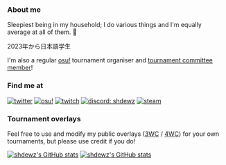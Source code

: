 ### About me

Sleepiest being in my household; I do various things and I'm equally average at all of them. 🎀

2023年から日本語学生

I'm also a regular [osu!](https://osu.ppy.sh/users/10000899) tournament organiser and [tournament committee member](https://osu.ppy.sh/wiki/en/People/Tournament_Committee)!

### Find me at

[![twitter](https://img.shields.io/badge/TWITTER-1D9BF0?style=for-the-badge&logo=twitter&logoColor=white)](https://twitter.com/shdewz)
[![osu!](https://img.shields.io/badge/OSU!-FF66AA?style=for-the-badge&logo=osu!&logoColor=white)](https://osu.ppy.sh/users/10000899)
[![twitch](https://img.shields.io/badge/TWITCH-9146FF?style=for-the-badge&logo=twitch&logoColor=white)](https://twitch.tv/shdewz)
[![discord: shdewz](https://img.shields.io/badge/DISCORD:%20shdewz-5865F2?style=for-the-badge&logo=discord&logoColor=white)](#)
[![steam](https://img.shields.io/badge/STEAM-171D25?style=for-the-badge&logo=steam&logoColor=white)](https://steamcommunity.com/id/shdewz/)

### Tournament overlays

Feel free to use and modify my public overlays ([3WC](https://github.com/shdewz/3wc-stream-overlay) / [4WC](https://github.com/shdewz/4wc-stream-overlay)) for your own tournaments, but please use credit if you do!

[![shdewz's GitHub stats](https://github-readme-stats.vercel.app/api?username=shdewz&show_icons=true&hide=contribs&theme=github_dark&hide_border=true)](https://github.com/anuraghazra/github-readme-stats)
[![shdewz's GitHub stats](https://github-readme-stats.vercel.app/api/top-langs/?username=shdewz&layout=compact&theme=github_dark&hide_border=true)](https://github.com/anuraghazra/github-readme-stats)
